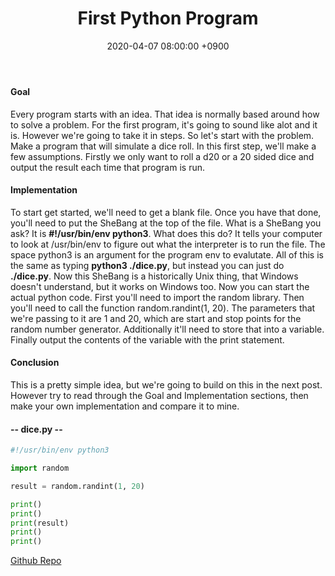 ﻿---
title: First Python Program
date: 2020-04-07 08:00:00 +0900
categories: [ python ]
tags: [  ]
---

#### Goal

Every program starts with an idea.  That idea is normally based around how to solve a problem.  For the first program, it\'s going to sound like alot and it is.  However we\'re going to take it in steps.  So let\'s start with the problem.  Make a program that will simulate a dice roll.  In this first step, we\'ll make a few assumptions.  Firstly we only want to roll a d20 or a 20 sided dice and output the result each time that program is run.
        
#### Implementation

To start get started, we\'ll need to get a blank file.  Once you have that done, you\'ll need to put the SheBang at the top of the file.  What is a SheBang you ask?  It is **#!/usr/bin/env python3**.  What does this do?  It tells your computer to look at /usr/bin/env to figure out what the interpreter is to run the file.  The space python3 is an argument for the program env to evalutate.  All of this is the same as typing **python3 ./dice.py**, but instead you can just do **./dice.py**.  Now this SheBang is a historically Unix thing, that Windows doesn\'t understand, but it works on Windows too.
Now you can start the actual python code.  First you\'ll need to import the random library.  Then you\'ll need to call the function random.randint(1, 20).  The parameters that we\'re passing to it are 1 and 20, which are start and stop points for the random number generator.  Additionally it\'ll need to store that into a variable.  Finally output the contents of the variable with the print statement.

#### Conclusion

This is a pretty simple idea, but we\'re going to build on this in the next post.  However try to read through the Goal and Implementation sections, then make your own implementation and compare it to mine.

#### -- dice.py --

```python
#!/usr/bin/env python3

import random

result = random.randint(1, 20)

print()
print()
print(result)
print()
print()
```

[Github Repo](https://github.com/besmith43/Py_FirstProgramPt1)

